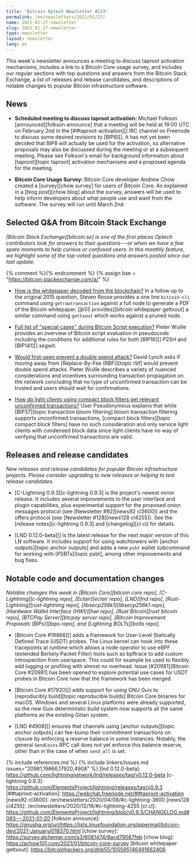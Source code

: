 ```yaml
---
title: 'Bitcoin Optech Newsletter #133'
permalink: /en/newsletters/2021/01/27/
name: 2021-01-27-newsletter
slug: 2021-01-27-newsletter
type: newsletter
layout: newsletter
lang: en
---
```

This week's newsletter announces a meeting to discuss taproot activation
mechanisms, includes a link to a Bitcoin Core usage survey, and includes our
regular sections with top questions and answers from the Bitcoin Stack Exchange,
a list of releases and release candidates, and descriptions of notable changes
to popular Bitcoin infrastructure software.

## News

- **Scheduled meeting to discuss taproot activation:** Michael Folkson
  [announced][folkson announce] that a meeting will be held at <time
  datetime="2021-02-02 19:00-0000">19:00 UTC on February 2nd</time> in
  the [##taproot-activation][] IRC channel on Freenode to
  discuss some desired revisions to [BIP8][].  It has not yet been
  decided that BIP8 will actually be used for the activation, so
  alternative proposals may also be discussed during the meeting or at a
  subsequent meeting.  Please see Folkson's email for background
  information about [taproot][topic taproot] activation mechanisms and a proposed agenda
  for the meeting.

- **Bitcoin Core Usage Survey:** Bitcoin Core developer Andrew Chow
  created a [survey][chow survey] for users of Bitcoin Core.  As
  explained in a [blog post][chow blog] about the survey, answers
  will be used to help inform developers about what people use and want
  from the software.  The survey will run until March 2nd.

## Selected Q&A from Bitcoin Stack Exchange

*[Bitcoin Stack Exchange][bitcoin.se] is one of the first places Optech
contributors look for answers to their questions---or when we have a
few spare moments to help curious or confused users.  In
this monthly feature, we highlight some of the top-voted questions and
answers posted since our last update.*

{% comment %}<!-- https://bitcoin.stackexchange.com/search?tab=votes&q=created%3a1m..%20is%3aanswer -->{% endcomment %}
{% assign bse = "https://bitcoin.stackexchange.com/a/" %}

- [How is the whitepaper decoded from the blockchain?]({{bse}}35959)
  In a follow up to the original 2015 question, Steven Roose provides a one line
  `bitcoin-cli` command using `getrawtransaction` against a full node to
  generate a PDF of the Bitcoin whitepaper. [jb55 provides][bitcoin whitepaper gettxout]
  a similar command using `gettxout` which works against a pruned node.

- [Full list of "special cases" during Bitcoin Script execution?]({{bse}}101142)
  Pieter Wuille provides an overview of Bitcoin script evaluation in pseudocode
  including the conditions for additional rules for both [BIP16][] P2SH and
  [BIP141][] segwit.

- [Would first-seen prevent a double spend attack?]({{bse}}101827)
  David Lynch asks if moving away from [Replace-By-Fee (RBF)][topic rbf] would
  prevent double spend attacks. Pieter Wuille describes a variety of nuanced
  considerations and incentives surrounding transaction propagation on the
  network concluding that no type of unconfirmed transaction can be trusted and
  users should wait for confirmations.

- [How do light clients using compact block filters get relevant unconfirmed transactions?]({{bse}}101512)
  User Pseudonymous explains that while [BIP37][topic transaction bloom
  filtering] bloom transaction filtering supports unconfirmed transactions,
  [compact block filters][topic compact block filters] have no such
  consideration and only service light clients with condensed block data since
  light clients have no way of verifying that unconfirmed transactions are valid.

## Releases and release candidates

*New releases and release candidates for popular Bitcoin infrastructure
projects.  Please consider upgrading to new releases or helping to test
release candidates.*

- [C-Lightning 0.9.3][c-lightning 0.9.3] is the project's newest minor release.
  It includes several improvements to the user interface and plugin
  capabilities, plus experimental support for the proposed onion
  messages protocol (see [Newsletter #92][news92 cl3600]) and the offers protocol (see
  [Newsletter #128][news128 cl4255]).  See the [release
  notes][c-lightning 0.9.3] and [changelog][cl cl] for details.

- [LND 0.12.0-beta][] is the latest release for the next major version
  of this LN software.  It includes support for using watchtowers with
  [anchor outputs][topic anchor outputs] and adds a new `psbt` wallet
  subcommand for working with [PSBTs][topic psbt], among other
  improvements and bug fixes.

## Notable code and documentation changes

*Notable changes this week in [Bitcoin Core][bitcoin core repo],
[C-Lightning][c-lightning repo], [Eclair][eclair repo], [LND][lnd repo],
[Rust-Lightning][rust-lightning repo], [libsecp256k1][libsecp256k1
repo], [Hardware Wallet Interface (HWI)][hwi repo],
[Rust Bitcoin][rust bitcoin repo], [BTCPay Server][btcpay server repo],
[Bitcoin Improvement Proposals (BIPs)][bips repo], and [Lightning
BOLTs][bolts repo].*

- [Bitcoin Core #19866][] adds a framework for User-Level Statically Defined Trace (USDT) probes.
  The Linux kernel can hook into these tracepoints at runtime
  which allows a node operator to use eBPF (extended Berkely Packet Filter)
  tools such as bpftrace to add custom introspection from userspace.
  This could for example be used to flexibly add logging or profiling
  with almost no overhead. Issue [#20981][Bitcoin Core #20981] has been
  opened to explore potential use cases for USDT probes in Bitcoin Core now
  that the framework has been merged.

- [Bitcoin Core #17920][] adds support for using GNU Guix to
  [reproducibly build][topic reproducible builds] Bitcoin Core binaries for macOS.  Windows and
  several Linux platforms were already supported, so the new Guix
  deterministic build system now supports all the same platforms as the
  existing Gitian system.

- [LND #4908][] ensures that channels using [anchor outputs][topic anchor outputs] can fee-bump their
  commitment transactions on closure by enforcing a reserve balance in some
  instances. Notably, the general `SendCoins` RPC call does not yet enforce this
  balance reserve, other than in the case of when `send_all` is set.

{% include references.md %}
{% include linkers/issues.md issues="20981,19866,17920,4908" %}
[lnd 0.12.0-beta]: https://github.com/lightningnetwork/lnd/releases/tag/v0.12.0-beta
[c-lightning 0.9.3]: https://github.com/ElementsProject/lightning/releases/tag/v0.9.3
[##taproot-activation]: https://webchat.freenode.net/##taproot-activation
[news92 cl3600]: /en/newsletters/2020/04/08/#c-lightning-3600
[news128 cl4255]: /en/newsletters/2020/12/16/#c-lightning-4255
[cl cl]: https://github.com/ElementsProject/lightning/blob/v0.9.3/CHANGELOG.md#093---2021-01-20
[folkson announce]: https://gnusha.org/url/https://lists.linuxfoundation.org/pipermail/bitcoin-dev/2021-January/018370.html
[chow survey]: https://survey.alchemer.com/s3/6081474/8acd79087feb
[chow blog]: https://achow101.com/2021/01/bitcoin-core-survey
[bitcoin whitepaper gettxout]: https://bitcoinhackers.org/@jb55/105595146491662406
